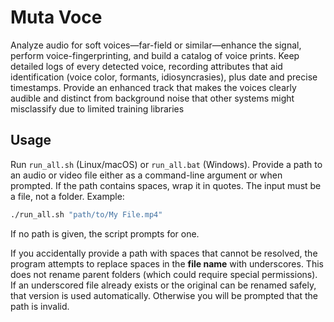 # Muta Voce
Analyze audio for soft voices—far-field or similar—enhance the signal, perform voice-fingerprinting, and build a catalog of voice prints. Keep detailed logs of every detected voice, recording attributes that aid identification (voice color, formants, idiosyncrasies), plus date and precise timestamps. Provide an enhanced track that makes the voices clearly audible and distinct from background noise that other systems might misclassify due to limited training libraries

## Usage

Run `run_all.sh` (Linux/macOS) or `run_all.bat` (Windows). Provide a path to an
audio or video file either as a command-line argument or when prompted.
If the path contains spaces, wrap it in quotes. The input must be a file, not a
folder. Example:

```sh
./run_all.sh "path/to/My File.mp4"
```

If no path is given, the script prompts for one.

If you accidentally provide a path with spaces that cannot be resolved, the
program attempts to replace spaces in the **file name** with underscores. This
does not rename parent folders (which could require special permissions). If an
underscored file already exists or the original can be renamed safely, that
version is used automatically. Otherwise you will be prompted that the path is
invalid.
